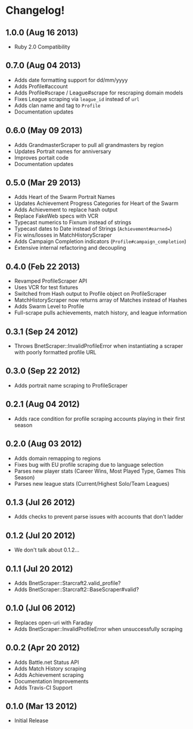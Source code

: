 # Changelog!

## 1.0.0 (Aug 16 2013)

* Ruby 2.0 Compatibility

## 0.7.0 (Aug 04 2013)

* Adds date formatting support for dd/mm/yyyy
* Adds Profile#account
* Adds Profile#scrape / League#scrape for rescraping domain models
* Fixes League scraping via `league_id` instead of `url`
* Adds clan name and tag to `Profile`
* Documentation updates

## 0.6.0 (May 09 2013)

* Adds GrandmasterScraper to pull all grandmasters by region
* Updates Portrait names for anniversary
* Improves portait code
* Documentation updates

## 0.5.0 (Mar 29 2013)

* Adds Heart of the Swarm Portrait Names
* Updates Achievement Progress Categories for Heart of the Swarm
* Adds Achievement to replace hash output
* Replace FakeWeb specs with VCR
* Typecast numerics to Fixnum instead of strings
* Typecast dates to Date instead of Strings (`Achievement#earned=`)
* Fix wins/losses in MatchHistoryScraper
* Adds Campaign Completion indicators (`Profile#campaign_completion`)
* Extensive internal refactoring and decoupling

## 0.4.0 (Feb 22 2013)

* Revamped ProfileScraper API
* Uses VCR for test fixtures
* Switched from Hash output to Profile object on ProfileScraper
* MatchHistoryScraper now returns array of Matches instead of Hashes
* Adds Swarm Level to Profile
* Full-scrape pulls achievements, match history, and league information

## 0.3.1 (Sep 24 2012)

* Throws BnetScraper::InvalidProfileError when instantiating a scraper with poorly
formatted profile URL

## 0.3.0 (Sep 22 2012)

* Adds portrait name scraping to ProfileScraper

## 0.2.1 (Aug 04 2012)

* Adds race condition for profile scraping accounts playing in their first season

## 0.2.0 (Aug 03 2012)

* Adds domain remapping to regions
* Fixes bug with EU profile scraping due to language selection
* Parses new player stats (Career Wins, Most Played Type, Games This Season)
* Parses new league stats (Current/Highest Solo/Team Leagues)

## 0.1.3 (Jul 26 2012)

* Adds checks to prevent parse issues with accounts that don't ladder

## 0.1.2 (Jul 20 2012)

* We don't talk about 0.1.2...

## 0.1.1 (Jul 20 2012)

* Adds BnetScraper::Starcraft2.valid\_profile?
* Adds BnetScraper::Starcraft2::BaseScraper#valid?

## 0.1.0 (Jul 06 2012)

* Replaces open-uri with Faraday
* Adds BnetScraper::InvalidProfileError when unsuccessfully scraping

## 0.0.2 (Apr 20 2012)

* Adds Battle.net Status API
* Adds Match History scraping
* Adds Achievement scraping
* Documentation Improvements
* Adds Travis-CI Support

## 0.1.0 (Mar 13 2012)

* Initial Release

